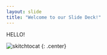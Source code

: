 ```yaml
---
layout: slide
title: "Welcome to our Slide Deck!"
---
```


HELLO!

![skitchtocat](https://octodex.github.com/images/skitchtocat.png)
{: .center}
